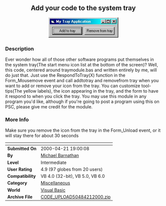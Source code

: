 ﻿<div align="center">

## Add your code to the system tray

<img src="PIC2000421196515151.jpg">
</div>

### Description

Ever wonder how all of those other software programs put themselves in the system tray(The start menu icon list at the bottom of the screen)? Well, this code, centered around traymodule.bas and written entirely by me, will do just that. Just use the RespondToTray(X) function in the Form_Mousemove event and call addtotray and removefrom tray when you want to add or remove your icon from the tray. You can customize tool-tips(The yellow labels), the icon appearing in the tray, and the form to have it respond to when you click the tray. You may use this module in any program you'd like, although if you're going to post a program using this on PSC, please give me credit for the module.
 
### More Info
 
Make sure you remove the icon from the tray in the Form_Unload event, or it will stay there for about 30 seconds


<span>             |<span>
---                |---
**Submitted On**   |2000-04-21 19:00:08
**By**             |[Michael Barnathan](https://github.com/Planet-Source-Code/PSCIndex/blob/master/ByAuthor/michael-barnathan.md)
**Level**          |Intermediate
**User Rating**    |4.9 (97 globes from 20 users)
**Compatibility**  |VB 4\.0 \(32\-bit\), VB 5\.0, VB 6\.0
**Category**       |[Miscellaneous](https://github.com/Planet-Source-Code/PSCIndex/blob/master/ByCategory/miscellaneous__1-1.md)
**World**          |[Visual Basic](https://github.com/Planet-Source-Code/PSCIndex/blob/master/ByWorld/visual-basic.md)
**Archive File**   |[CODE\_UPLOAD50484212000\.zip](https://github.com/Planet-Source-Code/michael-barnathan-add-your-code-to-the-system-tray__1-7469/archive/master.zip)








